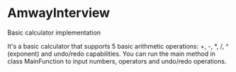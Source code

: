 # AmwayInterview
Basic calculator implementation

It's a basic calculator that supports 5 basic arithmetic operations: +, -, *, /, ^ (exponent) and undo/redo capabilities. 
You can run the main method in class MainFunction to input numbers, operators and undo/redo operations.
